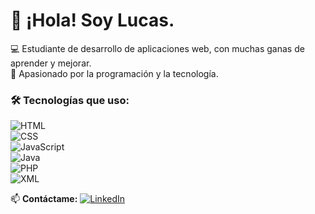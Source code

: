 # 👋 ¡Hola! Soy Lucas.  

💻 Estudiante de desarrollo de aplicaciones web, con muchas ganas de aprender y mejorar.  
🚀 Apasionado por la programación y la tecnología.  

### 🛠️ Tecnologías que uso:  
![HTML](https://img.shields.io/badge/-?style=for-the-badge&logo=html5&logoColor=white)  
![CSS](https://img.shields.io/badge/-?style=for-the-badge&logo=css3&logoColor=white)  
![JavaScript](https://img.shields.io/badge/-?style=for-the-badge&logo=javascript&logoColor=white)  
![Java](https://img.shields.io/badge/-?style=for-the-badge&logo=java&logoColor=white)  
![PHP](https://img.shields.io/badge/-?style=for-the-badge&logo=php&logoColor=white)  
![XML](https://img.shields.io/badge/-?style=for-the-badge&logo=xml&logoColor=white)  




📫 **Contáctame:** [![LinkedIn](https://img.shields.io/badge/LinkedIn-0A66C2?style=for-the-badge&logo=linkedin&logoColor=white)](www.linkedin.com/in/lucas-alfonso-beaumont-a68823352)
  

